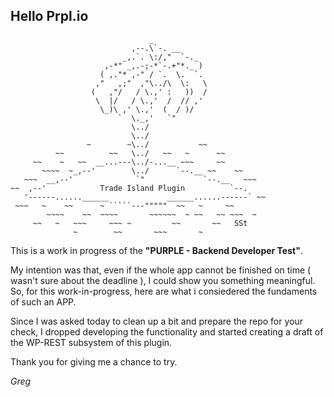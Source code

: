 Hello Prpl.io
-------------

```
                               _
                           ,--.\`-. __
                         _,.`. \:/,"  `-._
                     ,-*" _,.-;-*`-.+"*._ )
                    ( ,."* ,-" / `.  \.  `.
                   ,"   ,;"  ,"\../\  \:   \
                  (   ,"/   / \.,' :   ))  /
                   \  |/   / \.,'  /  // ,'
                    \_)\ ,' \.,'  (  / )/
                        `  \._,'   `"
                           \../
                           \../
                 ~        ~\../           ~~
          ~~          ~~   \../   ~~   ~      ~~
     ~~    ~   ~~  __...---\../-...__ ~~~     ~~
       ~~~~  ~_,--'        \../      `--.__ ~~    ~~
   ~~~  __,--'              `"             `--.__   ~~~
~~  ,--'            Trade Island Plugin          `--.
   '------......______             ______......------` ~~
 ~~~   ~    ~~      ~ `````---"""""  ~~   ~     ~~
        ~~~~    ~~  ~~~~       ~~~~~~  ~ ~~   ~~ ~~~  ~
     ~~   ~   ~~~     ~~~ ~         ~~       ~~   SSt
              ~        ~~       ~~~       ~
```
This is a work in progress of the **"PURPLE - Backend Developer Test"**.

My intention was that, even if the whole app cannot be finished on time ( wasn't sure about the deadline ), I could show you something meaningful. So, for this work-in-progress, here are what i consiedered the fundaments of such an APP.

Since I was asked today to clean up a bit and prepare the repo for your check, I dropped developing the functionality and started creating a draft of the WP-REST subsystem of this plugin.

Thank you for giving me a chance to try.

*Greg*
